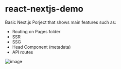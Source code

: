 # react-nextjs-demo

Basic Next.js Porject that shows main features such as:

- Routing on Pages folder
- SSR
- SSG
- Head Component (metadata)
- API routes
 
![image](https://user-images.githubusercontent.com/17517057/182044934-a125c335-ffb5-434d-8ef9-90cd6ac53329.png)
